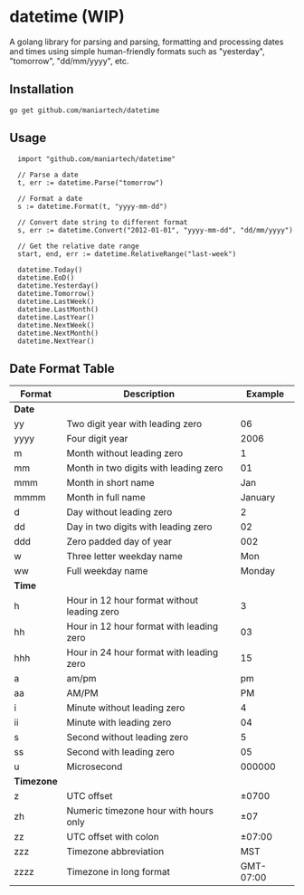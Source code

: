 # datetime (WIP)

A golang library for parsing and parsing, formatting and processing dates and times using simple human-friendly formats such as "yesterday", "tomorrow", "dd/mm/yyyy", etc.

## Installation

    go get github.com/maniartech/datetime

## Usage

      import "github.com/maniartech/datetime"

      // Parse a date
      t, err := datetime.Parse("tomorrow")

      // Format a date
      s := datetime.Format(t, "yyyy-mm-dd")

      // Convert date string to different format
      s, err := datetime.Convert("2012-01-01", "yyyy-mm-dd", "dd/mm/yyyy")

      // Get the relative date range
      start, end, err := datetime.RelativeRange("last-week")

      datetime.Today()
      datetime.EoD()
      datetime.Yesterday()
      datetime.Tomorrow()
      datetime.LastWeek()
      datetime.LastMonth()
      datetime.LastYear()
      datetime.NextWeek()
      datetime.NextMonth()
      datetime.NextYear()


## Date Format Table

| Format | Description | Example |
|--------|-------------|---------|
| **Date**  |
| yy     | Two digit year with leading zero | 06 |
| yyyy   | Four digit year | 2006 |
| m      | Month without leading zero | 1 |
| mm     | Month in two digits with leading zero | 01 |
| mmm    | Month in short name | Jan |
| mmmm   | Month in full name | January |
| d      | Day without leading zero | 2 |
| dd     | Day in two digits with leading zero | 02 |
| ddd    | Zero padded day of year | 002 |
| w      | Three letter weekday name | Mon |
| ww     | Full weekday name | Monday |
| **Time**  |
| h      | Hour in 12 hour format without leading zero | 3 |
| hh     | Hour in 12 hour format with leading zero | 03 |
| hhh   | Hour in 24 hour format with leading zero | 15 |
| a      | am/pm | pm |
| aa     | AM/PM | PM |
| i      | Minute without leading zero | 4 |
| ii     | Minute with leading zero | 04 |
| s      | Second without leading zero | 5 |
| ss     | Second with leading zero | 05 |
| u      | Microsecond | 000000 |
| **Timezone** |
| z      | UTC offset | ±0700 |
| zh     | Numeric timezone hour with hours only | ±07 |
| zz     | UTC offset with colon | ±07:00 |
| zzz    | Timezone abbreviation | MST |
| zzzz   | Timezone in long format | GMT-07:00 |
